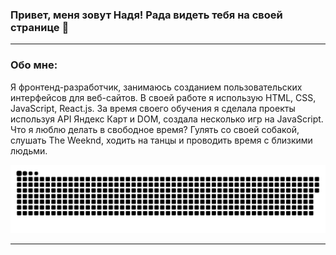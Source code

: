 ### Привет, меня зовут Надя! Рада видеть тебя на своей странице 🥰

---

### Обо мне:
Я фронтенд-разработчик, занимаюсь созданием пользовательских интерфейсов для веб-сайтов. В своей работе я использую  HTML, CSS, JavaScript, React.js.
За время своего обучения я сделала проекты используя API Яндекс Карт и DOM, создала несколько игр на JavaScript.   
Что я люблю делать в свободное время? Гулять со своей собакой, слушать The Weeknd, ходить на танцы и проводить время с близкими людьми.
<p align="center">
 <img width="600" src="icons/github-snake.svg" alt="snake"/>
</p>

---

